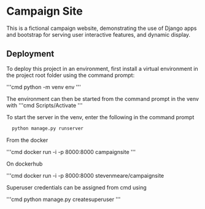 
# Campaign Site

This is a fictional campaign website, demonstrating the use of Django apps and bootstrap for serving user interactive features, and dynamic display.




## Deployment

To deploy this project in an environment, first install a virtual environment
in the project root folder using the command prompt:

'''cmd
  python -m venv env
'''

The environment can then be started from the command prompt in the venv with
'''cmd
  Scripts/Activate
'''

To start the server in the venv, enter the following in the command prompt


```cmd
  python manage.py runserver 
```


From the docker

'''cmd
  docker run -i -p 8000:8000 campaignsite
'''

On dockerhub

'''cmd
  docker run -i -p 8000:8000 stevenmeare/campaignsite

Superuser credentials can be assigned from cmd using

'''cmd
    python manage.py createsuperuser
'''

## 
